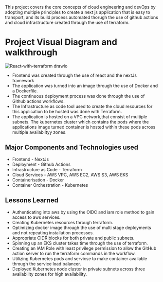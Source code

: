This project covers the core concepts of cloud engineering and devOps by adopting multiple principles to create a next js application that is easy to transport, and its build process automated thorugh the use of github actions and cloud infrastructure created through the use of terraform.

# Project Visual Diagram and walkthrough
![React-with-terraform drawio](https://github.com/user-attachments/assets/071977ec-90f3-4617-aef3-b2dae0f29b01)
- Frontend was created through the use of react and the nextJs framework
- The application was turned into an image through the use of Docker and a Dockerfile.
- The continuous deployment process was done through the use of Github actions workflows.
- The Infrastructure as code tool used to create the cloud resources for this application to be hosted was done with Terraform.
- The application is hosted on a VPC network,that consist of multiple subnets. The kubernetes cluster which contains the pods where the applications image turned container is hosted within these pods across multiple availabiltyy zones.


## Major Components and Technologies used
- Frontend - NextJs
- Deployment - Github Actions
- Infrastructure as Code - Terraform
- Cloud Services - AWS VPC, AWS EC2, AWS S3, AWS EKS
- Containerisation - Docker
- Container Orchestration - Kubernetes


## Lessons Learned 
-  Authenticating into aws by using the OIDC and iam role method to gain access to aws services.
- Creating Kubernetes resources through terraform.
- Optimizing docker image through the use of multi stage deployments and not repeating installation processes.
- Appropriate CIDR blocks for both private and public subnets.
- Spinning up an EKS cluster takes time through the use of terraform.
- Creating an IAM Role with least privilege permission to allow the GitHub action server to run the terraform commands in the workflow.
- Utilizing Kubernetes pods and servicse to make container available through the service load balancer.
- Deployed Kubernetes node cluster in private subnets across three availability zones for high availability.


